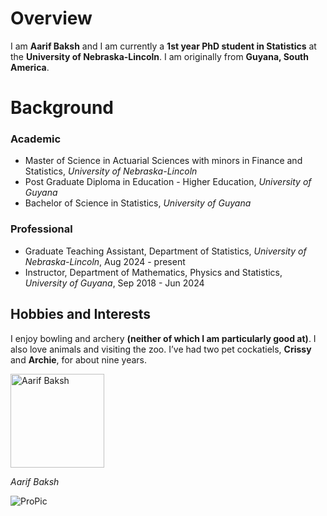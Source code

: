 # Overview
I am **Aarif Baksh** and I am currently a **1st year PhD student in Statistics** at the **University of Nebraska-Lincoln**. I am originally from **Guyana, South America**. 


# Background

### Academic
* Master of Science in Actuarial Sciences with minors in Finance and Statistics, *University of Nebraska-Lincoln*
* Post Graduate Diploma in Education - Higher Education, *University of Guyana*
* Bachelor of Science in Statistics, *University of Guyana*

### Professional
* Graduate Teaching Assistant, Department of Statistics, *University of Nebraska-Lincoln*, Aug 2024 - present
* Instructor, Department of Mathematics, Physics and Statistics, *University of Guyana*, Sep 2018 - Jun 2024


## Hobbies and Interests
I enjoy bowling and archery **(neither of which I am particularly good at)**. I also love animals and visiting the zoo. I’ve had two pet cockatiels, **Crissy** and **Archie**, for about nine years. 


<img src="ProPic.jpg" width="150" height="150" alt="Aarif Baksh">

*Aarif Baksh*

![ProPic](ProPic.jpg)

